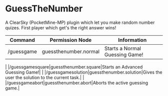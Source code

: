 # GuessTheNumber
A ClearSky (PocketMine-MP) plugin which let you make random number quizes. First player which get's the right answer wins!

| Command | Permission Node | Information |
|---------|------------|-------------|
|/guessgame|guessthenumber.normal|Starts a Normal Guessing Game!|
|
|/guessgamesquare|guessthenumber.square|Starts an Advanced Guessing Game!|
|
|/guessgamesolution|guessthenumber.solution|Gives the user the solution to the current task.|
|
|/guessgameabort|guessthenumber.abort|Aborts the active guessing game.|
